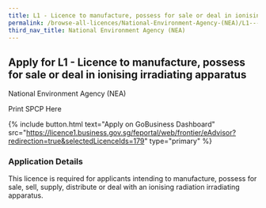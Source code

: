 ```yaml
---
title: L1 - Licence to manufacture, possess for sale or deal in ionising irradiating apparatus
permalink: /browse-all-licences/National-Environment-Agency-(NEA)/L1---Licence-to-manufacture--possess-for-sale-or-deal-in-ionising-irradiating-apparatus
third_nav_title: National Environment Agency (NEA)
---
```


## Apply for L1 - Licence to manufacture, possess for sale or deal in ionising irradiating apparatus

National Environment Agency (NEA)

Print SPCP Here

{% include button.html text="Apply on GoBusiness Dashboard" src="https://licence1.business.gov.sg/feportal/web/frontier/eAdvisor?redirection=true&selectedLicenceIds=179" type="primary" %}

### Application Details
<p>This licence is required for applicants intending to manufacture, possess for sale, sell, supply, distribute or deal with an ionising radiation irradiating apparatus.</p>


